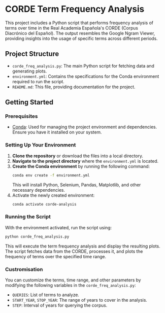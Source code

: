 # CORDE Term Frequency Analysis

This project includes a Python script that performs frequency analysis of terms over time in the Real Academia Española's CORDE (Corpus Diacrónico del Español). The output resembles the Google Ngram Viewer, providing insights into the usage of specific terms across different periods.

## Project Structure

- `corde_freq_analysis.py`: The main Python script for fetching data and generating plots.
- `environment.yml`: Contains the specifications for the Conda environment required to run the script.
- `README.md`: This file, providing documentation for the project.

## Getting Started

### Prerequisites

- [Conda](https://docs.conda.io/en/latest/): Used for managing the project environment and dependencies. Ensure you have it installed on your system.

### Setting Up Your Environment

1. **Clone the repository** or download the files into a local directory.
2. **Navigate to the project directory** where the `environment.yml` is located.
3. **Create the Conda environment** by running the following command:
   ```bash
   conda env create -f environment.yml
   ```
   This will install Python, Selenium, Pandas, Matplotlib, and other necessary dependencies.
4. Activate the newly created environment:
    ```bash
    conda activate corde-analysis
    ```

### Running the Script

With the environment activated, run the script using:

```bash
python corde_freq_analysis.py
```
This will execute the term frequency analysis and display the resulting plots. The script fetches data from the CORDE, processes it, and plots the frequency of terms over the specified time range.

### Custromisation

You can customize the terms, time range, and other parameters by modifying the following variables in the `corde_freq_analysis.py`:

- `QUERIES`: List of terms to analyze.
- `START_YEAR`, `STOP_YEAR`: The range of years to cover in the analysis.
- `STEP`: Interval of years for querying the corpus.